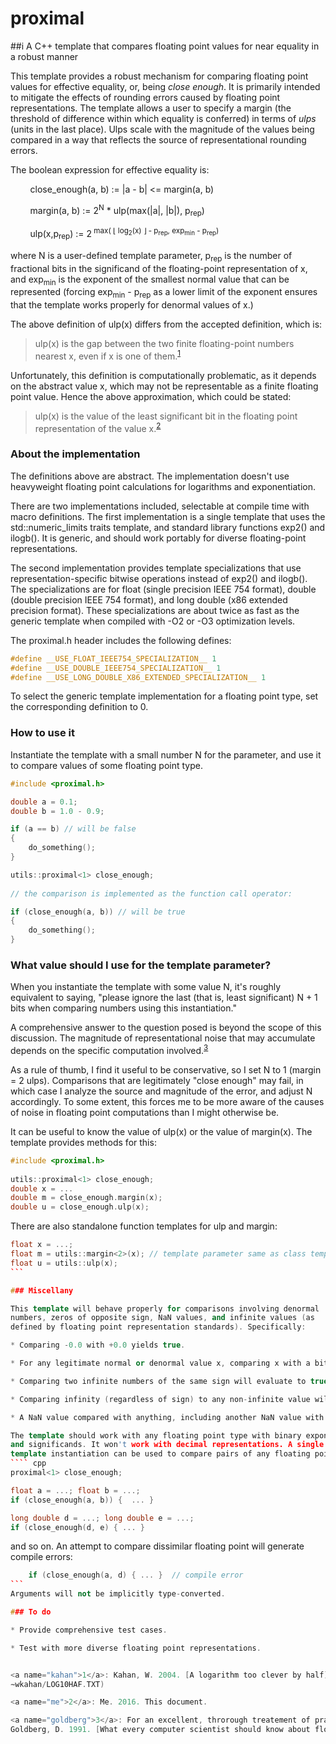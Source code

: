 # proximal

##i A C++ template that compares floating point values for near equality in a robust manner

This template provides a robust mechanism for comparing floating point
values for effective equality, or, being *close enough*. It is primarily intended 
to mitigate the effects of rounding errors caused by floating point 
representations. The template allows a user to specify a margin (the 
threshold of difference within which equality is conferred) in terms of
*ulps* (units in the last place). Ulps scale with the magnitude of the 
values being compared in a way that reflects the source of 
representational rounding errors.

The boolean expression for effective equality is:

&nbsp;&nbsp;&nbsp;&nbsp;&nbsp;&nbsp;&nbsp;&nbsp;close_enough(a, b) := &#124;a - b&#124; <= margin(a, b)

&nbsp;&nbsp;&nbsp;&nbsp;&nbsp;&nbsp;&nbsp;&nbsp;margin(a, b) := 2<sup>N</sup> * ulp(max(&#124;a&#124;, &#124;b&#124;), p<sub>rep</sub>) 

&nbsp;&nbsp;&nbsp;&nbsp;&nbsp;&nbsp;&nbsp;&nbsp;ulp(x,p<sub>rep</sub>) := 2<sup> max( &lfloor; log<sub>2</sub>(x) &rfloor; - p<sub>rep</sub>, exp<sub>min</sub> - p<sub>rep</sub>)  </sup>

where N is a user-defined template parameter, p<sub>rep</sub> is the number of 
fractional bits in the significand of the 
floating-point representation of x, and exp<sub>min</sub> 
is the exponent of the smallest normal value that can be represented (forcing exp<sub>min</sub> - p<sub>rep</sub> as a 
lower limit of the exponent ensures that the template works properly for denormal values of x.)

The above definition of ulp(x) differs from the accepted definition, which is:

>ulp(x) is the gap between the two finite floating-point numbers nearest x,  even if x is one of them.<sup>[1](#kahan)</sup>

Unfortunately, this definition is computationally problematic, as it depends on the abstract value x, which may not
be representable as a finite floating point value. Hence the above approximation, which could be stated:

>ulp(x) is the value of the least significant bit in the floating point representation of the value x.<sup>[2](#me)</sup>

### About the implementation

The definitions above are abstract. The implementation doesn't use heavyweight floating point calculations for logarithms and exponentiation. 

There are two implementations included, selectable at compile time with macro definitions. The first implementation
is a single template that uses the std::numeric_limits traits template, and standard library functions exp2() and ilogb(). It is generic, 
and should work portably for diverse floating-point representations.

The second implementation provides template specializations that use representation-specific bitwise operations instead of exp2() and ilogb(). 
The specializations are for float (single precision IEEE 754 format), double (double precision IEEE 754 format), and long double 
(x86 extended precision format). These specializations are about twice as fast as the generic template when compiled with -O2 or -O3
optimization levels.

The proximal.h header includes the following defines:

```` cpp
#define __USE_FLOAT_IEEE754_SPECIALIZATION__ 1
#define __USE_DOUBLE_IEEE754_SPECIALIZATION__ 1
#define __USE_LONG_DOUBLE_X86_EXTENDED_SPECIALIZATION__ 1
````
To select the generic template implementation for a floating point type, set the corresponding definition to 0.

### How to use it

Instantiate the template with a small number N for the parameter, and use 
it to compare values of some floating point type.

```` cpp
#include <proximal.h>

double a = 0.1;
double b = 1.0 - 0.9;

if (a == b) // will be false
{
	do_something();
}

utils::proximal<1> close_enough;
	
// the comparison is implemented as the function call operator:

if (close_enough(a, b)) // will be true
{
	do_something();
}
````

### What value should I use for the template parameter?

When you instantiate the template with some value N, it's roughly equivalent
to saying, "please ignore the last (that is, least significant) N + 1 bits 
when comparing numbers using this instantiation."

A comprehensive answer to the question posed is beyond the scope of this
discussion. The magnitude of representational noise that may accumulate
depends on the specific computation involved.<sup>[3](#goldberg)</sup>

As a rule of thumb, I find it useful to be conservative, so I set N to 1 
(margin = 2 ulps). Comparisons that are legitimately "close enough" may fail, 
in which case I analyze the source and magnitude of the error, and adjust N accordingly.
To some extent, this forces me to be more aware of the causes
of noise in floating point computations than I might otherwise be.

It can be useful to know the value of ulp(x) or the value of margin<N>(x).
The template provides methods for this:
```` cpp
#include <proximal.h>
	
utils::proximal<1> close_enough;
double x = ...
double m = close_enough.margin(x);
double u = close_enough.ulp(x);
````
There are also standalone function templates for ulp and margin:

```` cpp
float x = ...;
float m = utils::margin<2>(x); // template parameter same as class template
float u = utils::ulp(x);
```	

### Miscellany

This template will behave properly for comparisons involving denormal 
numbers, zeros of opposite sign, NaN values, and infinite values (as 
defined by floating point representation standards). Specifically:

* Comparing -0.0 with +0.0 yields true.

* For any legitimate normal or denormal value x, comparing x with a bitwise-identical value will yield true.

* Comparing two infinite numbers of the same sign will evaluate to true.

* Comparing infinity (regardless of sign) to any non-infinite value will yield false.

* A NaN value compared with anything, including another NaN value with bitwise-identical contents, will evaluate to false.

The template should work with any floating point type with binary exponents 
and significands. It won't work with decimal representations. A single 
template instantiation can be used to compare pairs of any floating point type:
```` cpp 
proximal<1> close_enough;

float a = ...; float b = ...;
if (close_enough(a, b)) {  ... }

long double d = ...; long double e = ...;
if (close_enough(d, e) { ... }
````
and so on. An attempt to compare dissimilar floating point will generate 
compile errors:

```` cpp
	if (close_enough(a, d) { ... }  // compile error
```
Arguments will not be implicitly type-converted.

### To do

* Provide comprehensive test cases.

* Test with more diverse floating point representations.


<a name="kahan">1</a>: Kahan, W. 2004. [A logarithm too clever by half](http://http.cs.berkeley.edu/
∼wkahan/LOG10HAF.TXT)

<a name="me">2</a>: Me. 2016. This document.

<a name="goldberg">3</a>: For an excellent, throrough treatement of practical issues with floating point arithmetic, see 
Goldberg, D. 1991. [What every computer scientist should know about floating-point arithmetic](http://docs.oracle.com/cd/E19957-01/806-3568/ncg_goldberg.html)

